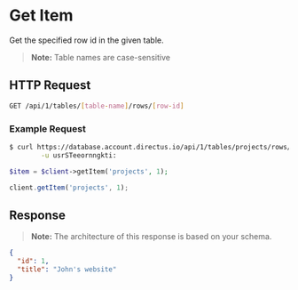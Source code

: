 # Get Item

Get the specified row id in the given table.

> **Note:** Table names are case-sensitive

## HTTP Request

```bash
GET /api/1/tables/[table-name]/rows/[row-id]
```

### Example Request

```bash
$ curl https://database.account.directus.io/api/1/tables/projects/rows/1 \
        -u usrSTeeornngkti:
```

```php
$item = $client->getItem('projects', 1);
```

```javascript
client.getItem('projects', 1);
```

## Response

> **Note:** The architecture of this response is based on your schema.

```json
{
  "id": 1,
  "title": "John's website"
}
```
